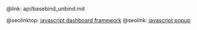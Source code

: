 @link: api/basebind_unbind.md

@seolinktop: [javascript dashboard framework](https://webix.com)
@seolink: [javascript popup](https://webix.com/widget/popup/)